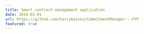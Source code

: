 ```yaml
---
title: Smart contract management application
date: 2019-03-01
url: https://github.com/harrybaines/CommitmentManager---FYP
featured: true
---
```

